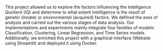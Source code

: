 This project allowed us to explore the factors influencing the Intelligence Quotient (IQ) and determine to what extent intelligence is the result of genetic (innate) or environmental (acquired) factors. We defined the axes of analysis and carried out the various stages of data analysis. Our implementations and experiments mainly integrate four families of models: Classification, Clustering, Linear Regression, and Time Series models. Additionally, we enriched this project with a graphical interface (Website using Streamlit) and deployed it using Docker.
